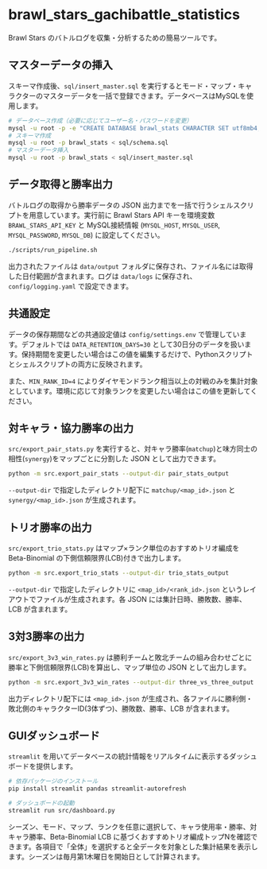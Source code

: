 # brawl_stars_gachibattle_statistics

Brawl Stars のバトルログを収集・分析するための簡易ツールです。

## マスターデータの挿入

スキーマ作成後、`sql/insert_master.sql` を実行するとモード・マップ・キャラクターのマスターデータを一括で登録できます。データベースはMySQLを使用します。

```bash
# データベース作成（必要に応じてユーザー名・パスワードを変更）
mysql -u root -p -e "CREATE DATABASE brawl_stats CHARACTER SET utf8mb4;"
# スキーマ作成
mysql -u root -p brawl_stats < sql/schema.sql
# マスターデータ挿入
mysql -u root -p brawl_stats < sql/insert_master.sql
```

## データ取得と勝率出力

バトルログの取得から勝率データの JSON 出力までを一括で行うシェルスクリプトを用意しています。実行前に Brawl Stars API キーを環境変数 `BRAWL_STARS_API_KEY` と MySQL接続情報 (`MYSQL_HOST`, `MYSQL_USER`, `MYSQL_PASSWORD`, `MYSQL_DB`) に設定してください。

```bash
./scripts/run_pipeline.sh
```

出力されたファイルは `data/output` フォルダに保存され、ファイル名には取得した日付範囲が含まれます。ログは `data/logs` に保存され、`config/logging.yaml` で設定できます。

## 共通設定

データの保存期間などの共通設定値は `config/settings.env` で管理しています。デフォルトでは `DATA_RETENTION_DAYS=30` として30日分のデータを扱います。保持期間を変更したい場合はこの値を編集するだけで、Pythonスクリプトとシェルスクリプトの両方に反映されます。

また、`MIN_RANK_ID=4` によりダイヤモンドランク相当以上の対戦のみを集計対象としています。環境に応じて対象ランクを変更したい場合はこの値を更新してください。

## 対キャラ・協力勝率の出力

`src/export_pair_stats.py` を実行すると、対キャラ勝率(`matchup`)と味方同士の相性(`synergy`)をマップごとに分割した JSON として出力できます。

```bash
python -m src.export_pair_stats --output-dir pair_stats_output
```

`--output-dir` で指定したディレクトリ配下に `matchup/<map_id>.json` と `synergy/<map_id>.json` が生成されます。

## トリオ勝率の出力

`src/export_trio_stats.py` はマップ×ランク単位のおすすめトリオ編成を Beta-Binomial の下側信頼限界(LCB)付きで出力します。

```bash
python -m src.export_trio_stats --output-dir trio_stats_output
```

`--output-dir` で指定したディレクトリに `<map_id>/<rank_id>.json` というレイアウトでファイルが生成されます。各 JSON には集計日時、勝敗数、勝率、LCB が含まれます。

## 3対3勝率の出力

`src/export_3v3_win_rates.py` は勝利チームと敗北チームの組み合わせごとに勝率と下側信頼限界(LCB)を算出し、マップ単位の JSON として出力します。

```bash
python -m src.export_3v3_win_rates --output-dir three_vs_three_output
```

出力ディレクトリ配下には `<map_id>.json` が生成され、各ファイルに勝利側・敗北側のキャラクターID(3体ずつ)、勝敗数、勝率、LCB が含まれます。

## GUIダッシュボード

`streamlit` を用いてデータベースの統計情報をリアルタイムに表示するダッシュボードを提供します。

```bash
# 依存パッケージのインストール
pip install streamlit pandas streamlit-autorefresh

# ダッシュボードの起動
streamlit run src/dashboard.py
```

シーズン、モード、マップ、ランクを任意に選択して、キャラ使用率・勝率、対キャラ勝率、Beta-Binomial LCB に基づくおすすめトリオ編成トップNを確認できます。各項目で「全体」を選択すると全データを対象とした集計結果を表示します。シーズンは毎月第1木曜日を開始日として計算されます。
